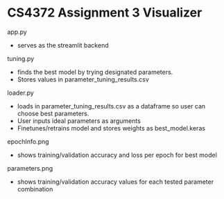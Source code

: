 # CS4372 Assignment 3 Visualizer

app.py 
  - serves as the streamlit backend

tuning.py
  - finds the best model by trying designated parameters.
  - Stores values in parameter_tuning_results.csv
    
loader.py
  - loads in parameter_tuning_results.csv as a dataframe so user can choose best parameters.
  - User inputs ideal parameters as arguments
  - Finetunes/retrains model and stores weights as best_model.keras

epochInfo.png
  - shows training/validation accuracy and loss per epoch for best model

parameters.png
  - shows training/validation accuracy values for each tested parameter combination




